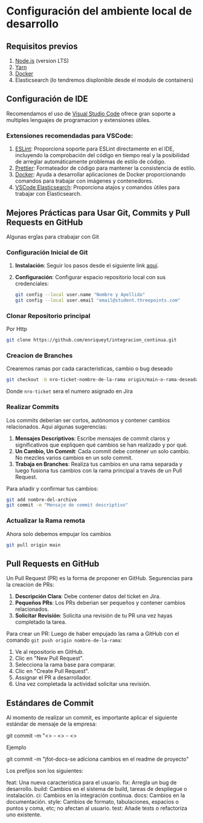 # Configuración del ambiente local de desarrollo

## Requisitos previos

1. [Node.js](https://nodejs.org/en/download/) (version LTS)
2. [Yarn](https://yarnpkg.com/getting-started/install)
3. [Docker](https://www.docker.com/products/docker-desktop)
4. Elasticsearch (lo tendremos displonible desde el modulo de containers)

## Configuración de IDE

Recomendamos el uso de [Visual Studio Code](https://code.visualstudio.com/download) ofrece gran soporte a multiples lenguajes de programacion y extensiones útiles.

### Extensiones recomendadas para VSCode:

1. [ESLint](https://marketplace.visualstudio.com/items?itemName=dbaeumer.vscode-eslint): Proporciona soporte para ESLint directamente en el IDE, incluyendo la comprobación del código en tiempo real y la posibilidad de arreglar automáticamente problemas de estilo de código.
2. [Prettier](https://marketplace.visualstudio.com/items?itemName=esbenp.prettier-vscode): Formateador de código para mantener la consistencia de estilo.
3. [Docker](https://marketplace.visualstudio.com/items?itemName=ms-azuretools.vscode-docker): Ayuda a desarrollar aplicaciones de Docker proporcionando comandos para trabajar con imágenes y contenedores.
4. [VSCode Elasticsearch](https://marketplace.visualstudio.com/items?itemName=kiwfy.elasticsearch): Proporciona atajos y comandos útiles para trabajar con Elasticsearch.

## Mejores Prácticas para Usar Git, Commits y Pull Requests en GitHub

Algunas erglas para ctrabajar con Git 

### Configuración Inicial de Git

1. **Instalación**: Seguir los pasos desde el siguiente link [aquí](https://git-scm.com/downloads).
2. **Configuración**: Configurar espacio repositorio local con sus credenciales:

    ```bash
    git config --local user.name "Nombre y Apellido"
    git config --local user.email "email@student.threepoints.com"
    ```

### Clonar Repositorio principal

Por Http

```bash
git clone https://github.com/enriqueyt/integracion_continua.git
```

### Creacion de Branches

Crearemos ramas por cada caracteristicas, cambio o bug deseado

```bash
git checkout -b nro-ticket-nombre-de-la-rama origin/main-o-rama-deseada
```

Donde `nro-ticket` sera el numero asignado en Jira

### Realizar Commits

Los commits deberian ser cortos, autónomos y contener cambios relacionados. Aqui algunas sugerencias:

1. **Mensajes Descriptivos**: Escribe mensajes de commit claros y significativos que expliquen qué cambios se han realizado y por qué.
2. **Un Cambio, Un Commit**: Cada commit debe contener un solo cambio. No mezcles varios cambios en un solo commit.
3. **Trabaja en Branches**: Realiza tus cambios en una rama separada y luego fusiona tus cambios con la rama principal a través de un Pull Request.

Para añadir y confirmar tus cambios:

```bash
git add nombre-del-archivo
git commit -m "Mensaje de commit descriptivo"
```

### Actualizar la Rama remota

Ahora solo debemos empujar los cambios

```bash
git pull origin main
```

## Pull Requests en GitHub

Un Pull Request (PR) es la forma de proponer en GitHub. Segurencias para la creacion de PRs:

1. **Descripción Clara**: Debe contener datos del ticket en Jira.
2. **Pequeños PRs**: Los PRs deberian ser pequeños y contener cambios relacionados.
3. **Solicitar Revisión**: Solicita una revisión de tu PR una vez hayas completado la tarea.

Para crear un PR: Luego de haber empujado las rama a GitHub con el comando `git push origin nombre-de-la-rama`:

1. Ve al repositorio en GitHub.
2. Clic en "New Pull Request".
3. Selecciona la rama base para comparar.
4. Clic en "Create Pull Request".
5. Assignar el PR a desarrollador.
6. Una vez completada la actividad solicitar una revisión.


## Estándares de Commit
Al momento de realizar un commit, es importante aplicar el  siguiente estándar de mensaje  de la empresa:

git commit -m "<<iniciales del desarrollador>> - <<prefijo del tipo de cambio>> - <<mensaje>>

Ejemplo

git commit -m "jfot-docs-se adiciona cambios en el readme de proyecto"

Los prefijos son los siguientes:

feat: Una nueva caracteristica para el usuario.
fix: Arregla un bug de desarrollo.
build: Cambios en el sistema de build, tareas de despliegue o instalación.
ci: Cambios en la integración continua.
docs: Cambios en la documentación.
style: Cambios de formato, tabulaciones, espacios o puntos y coma, etc; no afectan al usuario.
test: Añade tests o refactoriza uno existente.

